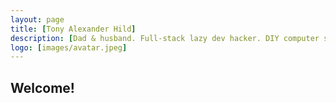 ```yaml
---
layout: page
title: [Tony Alexander Hild]
description: [Dad & husband. Full-stack lazy dev hacker. DIY computer scientist. Researcher. Woodworker. Learning R. C\#.]
logo: [images/avatar.jpeg]
---
```


## Welcome!


